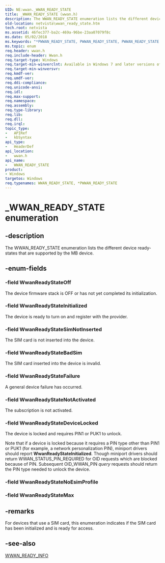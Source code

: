 ```yaml
---
UID: NE:wwan._WWAN_READY_STATE
title: _WWAN_READY_STATE (wwan.h)
description: The WWAN_READY_STATE enumeration lists the different device ready-states that are supported by the MB device.
old-location: netvista\wwan_ready_state.htm
tech.root: netvista
ms.assetid: 46fec377-ba2c-469a-96be-23aa07079f8c
ms.date: 05/02/2018
ms.keywords: "*PWWAN_READY_STATE, PWWAN_READY_STATE, PWWAN_READY_STATE enumeration pointer [Network Drivers Starting with Windows Vista], WWAN_READY_STATE, WWAN_READY_STATE enumeration [Network Drivers Starting with Windows Vista], WwanReadyStateBadSim, WwanReadyStateDeviceLocked, WwanReadyStateFailure, WwanReadyStateInitialized, WwanReadyStateNotActivated, WwanReadyStateOff, WwanReadyStateSimNotInserted, WwanRef_08468e16-e4da-49ff-9b2a-2cee4df6c72f.xml, _WWAN_READY_STATE, netvista.wwan_ready_state, wwan/PWWAN_READY_STATE, wwan/WWAN_READY_STATE, wwan/WwanReadyStateBadSim, wwan/WwanReadyStateDeviceLocked, wwan/WwanReadyStateFailure, wwan/WwanReadyStateInitialized, wwan/WwanReadyStateNotActivated, wwan/WwanReadyStateOff, wwan/WwanReadyStateSimNotInserted"
ms.topic: enum
req.header: wwan.h
req.include-header: Wwan.h
req.target-type: Windows
req.target-min-winverclnt: Available in Windows 7 and later versions of Windows.
req.target-min-winversvr: 
req.kmdf-ver: 
req.umdf-ver: 
req.ddi-compliance: 
req.unicode-ansi: 
req.idl: 
req.max-support: 
req.namespace: 
req.assembly: 
req.type-library: 
req.lib: 
req.dll: 
req.irql: 
topic_type:
-	APIRef
-	kbSyntax
api_type:
-	HeaderDef
api_location:
-	wwan.h
api_name:
-	WWAN_READY_STATE
product:
- Windows
targetos: Windows
req.typenames: WWAN_READY_STATE, *PWWAN_READY_STATE
---
```


# _WWAN_READY_STATE enumeration


## -description


The WWAN_READY_STATE enumeration lists the different device ready-states that are supported by the MB
  device.


## -enum-fields




### -field WwanReadyStateOff

The device firmware stack is OFF or has not yet completed its initialization.


### -field WwanReadyStateInitialized

The device is ready to turn on and register with the provider.


### -field WwanReadyStateSimNotInserted

The SIM card is not inserted into the device.


### -field WwanReadyStateBadSim

The SIM card inserted into the device is invalid.


### -field WwanReadyStateFailure

A general device failure has occurred.


### -field WwanReadyStateNotActivated

The subscription is not activated.


### -field WwanReadyStateDeviceLocked

The device is locked and requires PIN1 or PUK1 to unlock.
     

Note that if a device is locked because it requires a PIN type other than PIN1 or PUK1 (for example,
     a network personalization PIN), miniport drivers should report 
     <b>WwanReadyStateInitialized</b>. Though miniport drivers should return WWAN_STATUS_PIN_REQUIRED for OID
     requests which are blocked because of PIN. Subsequent OID_WWAN_PIN 
     <i>query</i> requests should return the PIN type needed to unlock the device.


### -field WwanReadyStateNoEsimProfile


### -field WwanReadyStateMax




## -remarks



For devices that use a SIM card, this enumeration indicates if the SIM card has been initialized and
    is ready for access.




## -see-also




<a href="https://msdn.microsoft.com/library/windows/hardware/ff571226">WWAN_READY_INFO</a>
 

 

